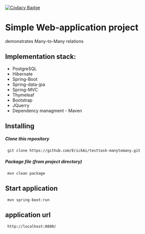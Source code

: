 [![Codacy Badge](https://api.codacy.com/project/badge/Grade/7311e2295b464631a12ad3964aebb2fb)](https://www.codacy.com/app/ErickAi/testtask-manytomany?utm_source=github.com&amp;utm_medium=referral&amp;utm_content=ErickAi/testtask-manytomany&amp;utm_campaign=Badge_Grade)

Simple Web-application project 
==============================
demonstrates Many-to-Many relations
## Implementation stack:
- PostgreSQL
- Hibernate
- Spring-Boot
- Spring-data-jpa
- Spring-MVC
- Thymeleaf
- Bootstrap
- JQuerry
- Dependency managment - Maven

## Installing

##### Clone this repository
     git clone https://github.com/ErickAi/testtask-manytomany.git

##### Package file (from project directory)
     mvn clean package

## Start application
     mvn spring-boot:run
     
## application url
     http://localhost:8080/    